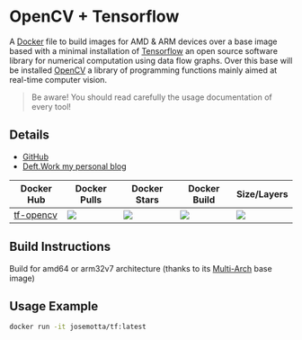 # OpenCV + Tensorflow

A [Docker](http://docker.com) file to build images for AMD & ARM devices over a base image based with a minimal installation of [Tensorflow](https://www.tensorflow.org/) an open source software library for numerical computation using data flow graphs.
Over this base will be installed [OpenCV](https://opencv.org/) a library of programming functions mainly aimed at real-time computer vision.

> Be aware! You should read carefully the usage documentation of every tool!

## Details

- [GitHub](https://github.com/DeftWork/tf-opencv)
- [Deft.Work my personal blog](http://deft.work/tensorflow_for_raspberry)


| Docker Hub | Docker Pulls | Docker Stars | Docker Build | Size/Layers |
| --- | --- | --- | --- | --- |
| [tf-opencv](https://hub.docker.com/r/elswork/tf-opencv "elswork/tf-opencv on Docker Hub") | [![](https://img.shields.io/docker/pulls/elswork/tf-opencv.svg)](https://hub.docker.com/r/elswork/tf-opencv "tf-opencv on Docker Hub") | [![](https://img.shields.io/docker/stars/elswork/tf-opencv.svg)](https://hub.docker.com/r/elswork/tf-opencv "tf-opencv on Docker Hub") | [![](https://img.shields.io/docker/build/elswork/tf-opencv.svg)](https://hub.docker.com/r/elswork/tf-opencv "tf-opencv on Docker Hub") | [![](https://images.microbadger.com/badges/image/elswork/tf-opencv.svg)](https://microbadger.com/images/elswork/tf-opencv "tf-opencv on microbadger.com") |

## Build Instructions

Build for amd64 or arm32v7 architecture (thanks to its [Multi-Arch](https://blog.docker.com/2017/11/multi-arch-all-the-things/) base image)

## Usage Example

```sh
docker run -it josemotta/tf:latest
```